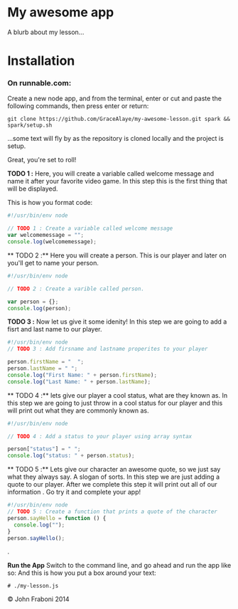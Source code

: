 My awesome app
=======================
A blurb about my lesson...

# Installation

### On runnable.com:
Create a new node app, and from the terminal, enter or cut and paste the following commands, then press enter or return:
    
    git clone https://github.com/GraceAlaye/my-awesome-lesson.git spark && spark/setup.sh
    
...some text will fly by as the repository is cloned locally and the project is setup.

Great, you're set to roll!




**TODO 1 :** Here, you will create a variable called welcome message and name it after your favorite video game. 
In this step this is the first thing that will be displayed.



This is how you format code:
```javascript
#!/usr/bin/env node

// TODO 1 : Create a variable called welcome message 
var welcomemessage = "";
console.log(welcomemessage);
```
** TODO 2 :** Here you will create a person. This is our player and later on you'll get to name your person.

```javascript
#!/usr/bin/env node

// TODO 2 : Create a varible called person. 

var person = {};   
console.log(person); 
```

**TODO 3 :**  Now let us give it some idenity! In this step we are going to add a fisrt and last name to our player.
```javascript
#!/usr/bin/env node
// TODO 3 : Add firsname and lastname properites to your player

person.firstName = "  "; 
person.lastName = " "; 
console.log("First Name: " + person.firstName); 
console.log("Last Name: " + person.lastName);
```

** TODO 4 :** lets give our player a cool status, what are they known as. In this step we are going to just throw in a 
cool status for our player and this will print out what they are commonly known as.
```javascript
#!/usr/bin/env node 

// TODO 4 : Add a status to your player using array syntax

person["status"] = " ";
console.log("status: " + person.status); 
```
** TODO 5 :** Lets give our character an awesome quote, so we just say what they always say. A slogan of sorts.
In this step  we are just adding  a quote to our player. After we complete this step it will print out all of our information .
Go try it and complete your app!
```javascript
#!/usr/bin/env node
// TODO 5 : Create a function that prints a quote of the character 
person.sayHello = function () { 
  console.log("");
}
person.sayHello();
```
.

**Run the App** Switch to the command line, and go ahead and run the app like so:
And this is how you put a box around your text:

    # ./my-lesson.js


&copy; John Fraboni 2014